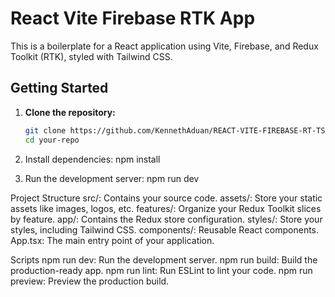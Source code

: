 # React Vite Firebase RTK App

This is a boilerplate for a React application using Vite, Firebase, and Redux Toolkit (RTK), styled with Tailwind CSS.

## Getting Started

1. **Clone the repository:**

   ```bash
   git clone https://github.com/KennethAduan/REACT-VITE-FIREBASE-RT-TS.git
   cd your-repo
2. Install dependencies:
   npm install

3. Run the development server:
   npm run dev

Project Structure
  src/: Contains your source code.
  assets/: Store your static assets like images, logos, etc.
  features/: Organize your Redux Toolkit slices by feature.
  app/: Contains the Redux store configuration.
  styles/: Store your styles, including Tailwind CSS.
  components/: Reusable React components.
  App.tsx: The main entry point of your application.
  
Scripts
  npm run dev: Run the development server.
  npm run build: Build the production-ready app.
  npm run lint: Run ESLint to lint your code.
  npm run preview: Preview the production build.
